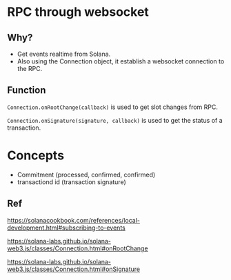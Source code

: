 # RPC through websocket

## Why?

- Get events realtime from Solana.
- Also using the Connection object, it establish a websocket connection to the RPC.

## Function
`Connection.onRootChange(callback)` is used to get slot changes from RPC.

`Connection.onSignature(signature, callback)` is used to get the status of a transaction.


# Concepts

- Commitment (processed, confirmed, confirmed)
- transactiond id (transaction signature)

## Ref
https://solanacookbook.com/references/local-development.html#subscribing-to-events

https://solana-labs.github.io/solana-web3.js/classes/Connection.html#onRootChange

https://solana-labs.github.io/solana-web3.js/classes/Connection.html#onSignature
